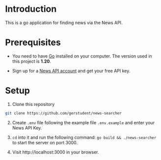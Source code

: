 # Introduction

This is a go application for finding news via the News API.


# Prerequisites

- You need to have [Go](https://golang.org/dl/) installed on your computer. The version used in this project is **1.20**.

- Sign up for a [News API account](https://newsapi.org/register) and get your
free API key.

# Setup

1. Clone this repository

```bash
git clone https://github.com/gerstudent/news-searcher
```

2. Create `.env` file following the example file `.env.example` and enter your News API Key.

3. `cd` into it and run the following command: `go build && ./news-searcher` to start the server on port 3000.

4. Visit http://localhost:3000 in your browser.
